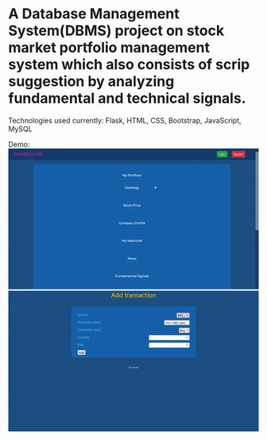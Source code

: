 # A Database Management System(DBMS) project on stock market portfolio management system which also consists of scrip suggestion by analyzing fundamental and technical signals. 
Technologies used currently: 
Flask, HTML, CSS, Bootstrap, JavaScript, MySQL

Demo:
![Demo](Demo1.gif)
![Demo](Demo2.gif)
